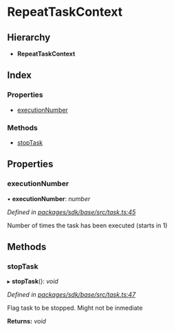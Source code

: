 # RepeatTaskContext

## Hierarchy

* **RepeatTaskContext**

## Index

### Properties

* [executionNumber]()

### Methods

* [stopTask]()

## Properties

### executionNumber

• **executionNumber**: _number_

_Defined in_ [_packages/sdk/base/src/task.ts:45_](https://github.com/celo-org/celo-monorepo/blob/master/packages/sdk/base/src/task.ts#L45)

Number of times the task has been executed \(starts in 1\)

## Methods

### stopTask

▸ **stopTask**\(\): _void_

_Defined in_ [_packages/sdk/base/src/task.ts:47_](https://github.com/celo-org/celo-monorepo/blob/master/packages/sdk/base/src/task.ts#L47)

Flag task to be stopped. Might not be inmediate

**Returns:** _void_

